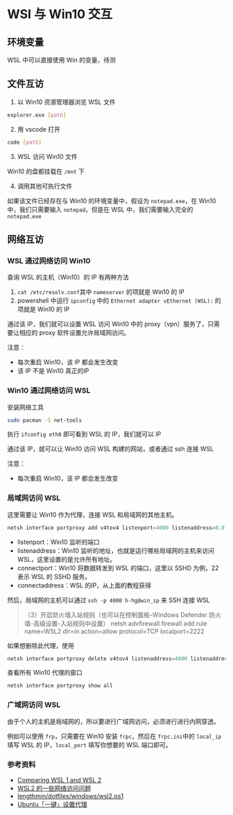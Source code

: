 # WSl 与 Win10 交互

## 环境变量

WSL 中可以直接使用 Win 的变量，待测

## 文件互访

1. 以 Win10 资源管理器浏览 WSL 文件

```bash
explorer.exe [path]
```

2. 用 vscode 打开

```bash
code [path]
```

3. WSL 访问 Win10 文件

Win10 的盘都挂载在 `/mnt` 下

4. 调用其他可执行文件

如果该文件已经存在与 Win10 的环境变量中，假设为 `notepad.exe`，在 Win10 中，我们只需要输入 `notepad`，但是在 WSL 中，我们需要输入完全的 `notepad.exe`

## 网络互访

### WSL 通过网络访问 Win10

查询 WSL 的主机（Win10）的 IP 有两种方法

1. `cat /etc/resolv.conf`其中 `nameserver` 的项就是 Win10 的 IP
2. powershell 中运行 `ipconfig` 中的 `Ethernet adapter vEthernet (WSL):` 的项就是 Win10 的 IP

通过该 IP，我们就可以设置 WSL 访问 Win10 中的 proxy（vpn）服务了，只需要让相应的 proxy 软件设置允许局域网访问。

注意：

- 每次重启 Win10，该 IP 都会发生改变
- 该 IP 不是 Win10 真正的IP

### Win10 通过网络访问 WSL

安装网络工具

```bash
sudo pacman -S net-tools
```

执行 `ifconfig eth0` 即可看到 WSL 的 IP，我们就可以 IP

通过该 IP，就可以让 Win10 访问 WSL 构建的网站，或者通过 ssh 连接 WSL

注意：

- 每次重启 Win10，该 IP 都会发生改变

### 局域网访问 WSL

这里需要让 Win10 作为代理，连接 WSL 和局域网的其他主机。

```powershell
netsh interface portproxy add v4tov4 listenport=4000 listenaddress=0.0.0.0 connectport=22 connectaddress=xxx.xxx.xxx.xxx
```

- listenport：Win10 监听的端口
- listenaddress：Win10 监听的地址，也就是运行哪些局域网的主机来访问 WSL，这里设置的是允许所有地址。
- connectport：Win10 将数据转发到 WSL 的端口，这里以 SSHD 为例，22 表示 WSL 的 SSHD 服务。
- connectaddress：WSL 的IP，从上面的教程获得

然后，局域网的主机可以通过 `ssh -p 4000 h-hg@win_ip` 来 SSH 连接 WSL

> （3）开启防火墙入站规则（也可以在控制面板-Windows Defender 防火墙-高级设置-入站规则中设置）
> netsh advfirewall firewall add rule name=WSL2 dir=in action=allow protocol=TCP localport=2222

如果想删除此代理，使用

```powershell
netsh interface portproxy delete v4tov4 listenaddress=4000 listenaddress=0.0.0.0
```

查看所有 Win10 代理的窗口

```powershell
netsh interface portproxy show all
```

### 广域网访问 WSL

由于个人的主机是局域网的，所以要进行广域网访问，必须进行进行内网穿透。

例如可以使用 `frp`，只需要在 Win10 安装 `frpc`，然后在 `frpc.ini`中的 `local_ip` 填写 WSL 的 IP，`local_port` 填写你想要的 WSL 端口即可。

### 参考资料

- [Comparing WSL 1 and WSL 2](https://docs.microsoft.com/en-us/windows/wsl/compare-versions)
- [WSL2 的一些网络访问问题](https://lengthmin.me/posts/wsl2-network-tricks/)
- [lengthmin/dotfiles/windows/wsl2.ps1](https://github.com/lengthmin/dotfiles/blob/master/windows/wsl2.ps1)
- [Ubuntu「一键」设置代理](https://blog.skk.moe/post/enable-proxy-on-ubuntu/)

